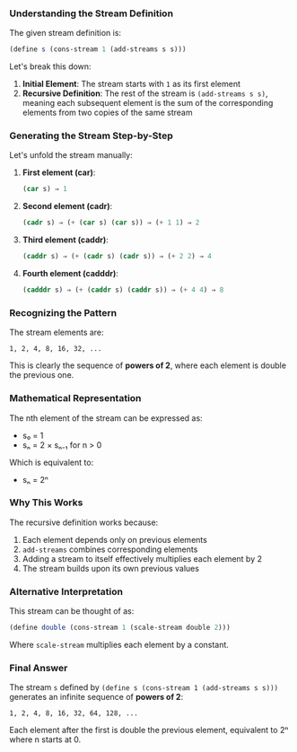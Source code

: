 ### Understanding the Stream Definition

The given stream definition is:
```scheme
(define s (cons-stream 1 (add-streams s s)))
```

Let's break this down:

1. **Initial Element**: The stream starts with `1` as its first element
2. **Recursive Definition**: The rest of the stream is `(add-streams s s)`, meaning each subsequent element is the sum of the corresponding elements from two copies of the same stream

### Generating the Stream Step-by-Step

Let's unfold the stream manually:

1. **First element (car)**:
   ```scheme
   (car s) ⇒ 1
   ```

2. **Second element (cadr)**:
   ```scheme
   (cadr s) ⇒ (+ (car s) (car s)) ⇒ (+ 1 1) ⇒ 2
   ```

3. **Third element (caddr)**:
   ```scheme
   (caddr s) ⇒ (+ (cadr s) (cadr s)) ⇒ (+ 2 2) ⇒ 4
   ```

4. **Fourth element (cadddr)**:
   ```scheme
   (cadddr s) ⇒ (+ (caddr s) (caddr s)) ⇒ (+ 4 4) ⇒ 8
   ```

### Recognizing the Pattern

The stream elements are:
```
1, 2, 4, 8, 16, 32, ...
```

This is clearly the sequence of **powers of 2**, where each element is double the previous one.

### Mathematical Representation

The nth element of the stream can be expressed as:
- s₀ = 1
- sₙ = 2 × sₙ₋₁ for n > 0

Which is equivalent to:
- sₙ = 2ⁿ

### Why This Works

The recursive definition works because:
1. Each element depends only on previous elements
2. `add-streams` combines corresponding elements
3. Adding a stream to itself effectively multiplies each element by 2
4. The stream builds upon its own previous values

### Alternative Interpretation

This stream can be thought of as:
```scheme
(define double (cons-stream 1 (scale-stream double 2)))
```
Where `scale-stream` multiplies each element by a constant.

### Final Answer

The stream `s` defined by `(define s (cons-stream 1 (add-streams s s)))` generates an infinite sequence of **powers of 2**:
```
1, 2, 4, 8, 16, 32, 64, 128, ...
```
Each element after the first is double the previous element, equivalent to 2ⁿ where n starts at 0.
